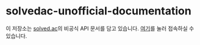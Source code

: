 # solvedac-unofficial-documentation

이 저장소는 [solved.ac](https://solved.ac/)의 비공식 API 문서를 담고 있습니다.
[여기](https://ranolp.github.io/solvedac-unofficial-documentation)를 눌러 접속하실 수 있습니다.
